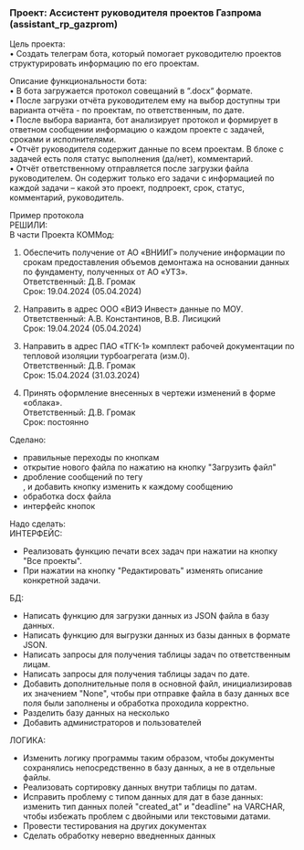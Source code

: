 ### Проект: Ассистент руководителя проектов Газпрома (assistant_rp_gazprom)

Цель проекта:\
• Создать телеграм бота, который помогает руководителю проектов структурировать информацию по его проектам.

Описание функциональности бота:\
• В бота загружается протокол совещаний в “.docx“ формате.\
• После загрузки отчёта руководителем ему на выбор доступны три варианта отчёта - по проектам, по ответственным, по дате. \
• После выбора варианта, бот анализирует протокол и формирует в ответном сообщении информацию о каждом проекте с задачей, сроками и исполнителями. \
• Отчёт руководителя содержит данные по всем проектам. В блоке с задачей есть поля статус выполнения (да/нет), комментарий. \
• Отчёт ответственному отправляется после загрузки файла руководителем. Он содержит только его задачи с информацией по каждой задачи – какой это проект, подпроект, срок, статус, комментарий, руководитель.

Пример протокола\
РЕШИЛИ:\
В части Проекта КОММод:

1.	Обеспечить получение от АО «ВНИИГ» получение информации по срокам предоставления объемов демонтажа на основании данных по фундаменту, полученных от АО «УТЗ».\
Ответственный: Д.В. Громак\
Срок: 19.04.2024 (05.04.2024)

2.	Направить в адрес ООО «ВИЭ Инвест» данные по МОУ.\
Ответственный: А.В. Константинов, В.В. Лисицкий\
Срок: 19.04.2024 (05.04.2024)

3.	Направить в адрес ПАО «ТГК-1» комплект рабочей документации по тепловой изоляции турбоагрегата (изм.0).\
Ответственный: Д.В. Громак\
Срок: 15.04.2024 (31.03.2024)  

4.	Принять оформление внесенных в чертежи изменений в форме «облака».\
Ответственный: Д.В. Громак\
Срок: 	постоянно


Сделано:
- правильные переходы по кнопкам
- открытие нового файла по нажатию на кнопку "Загрузить файл"
- дробление сообщений по тегу <br>, и добавить кнопку изменить к каждому сообщению
- обработка docx файла
- интерфейс кнопок

Надо сделать:\
ИНТЕРФЕЙС:
- Реализовать функцию печати всех задач при нажатии на кнопку "Все проекты".
- При нажатии на кнопку "Редактировать" изменять описание конкретной задачи.

БД:
- Написать функцию для загрузки данных из JSON файла в базу данных.
- Написать функцию для выгрузки данных из базы данных в формате JSON.
- Написать запросы для получения таблицы задач по ответственным лицам.
- Написать запросы для получения таблицы задач по дате.
- Добавить дополнительные поля в основной файл, инициализировав их значением "None", чтобы при отправке файла в базу данных все поля были заполнены и обработка проходила корректно.
- Разделить базу данных на несколько
- Добавить администраторов и пользователей

ЛОГИКА:
- Изменить логику программы таким образом, чтобы документы сохранялись непосредственно в базу данных, а не в отдельные файлы.
- Реализовать сортировку данных внутри таблицы по датам.
- Исправить проблему с типом данных для дат в базе данных: изменить тип данных полей "created_at" и "deadline" на VARCHAR, чтобы избежать проблем с двойными или текстовыми датами.
- Провести тестирования на других документах
- Сделать обработку неверно введненных данных
